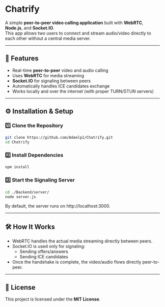 # Chatrify

A simple **peer-to-peer video calling application** built with **WebRTC**, **Node.js**, and **Socket.IO**.  
This app allows two users to connect and stream audio/video directly to each other without a central media server.

---

## 🚀 Features
- Real-time **peer-to-peer** video and audio calling
- Uses **WebRTC** for media streaming
- **Socket.IO** for signaling between peers
- Automatically handles ICE candidates exchange
- Works locally and over the internet (with proper TURN/STUN servers)

---

## ⚙️ Installation & Setup

### 1️⃣ Clone the Repository
```bash
git clone https://github.com/Adeelp1/Chatrify.git
cd Chatrify
```

### 2️⃣ Install Dependencies
```bash
npm install
```

### 3️⃣ Start the Signaling Server
```bash
cd ./Backend/server/
node server.js
```
By default, the server runs on http://localhost:3000.

---

## 🛠️ How It Works
- WebRTC handles the actual media streaming directly between peers.
- Socket.IO is used only for signaling:
    - Sending offers/answers
    - Sending ICE candidates
- Once the handshake is complete, the video/audio flows directly peer-to-peer.

---

## 📜 License
This project is licensed under the **MIT License**.